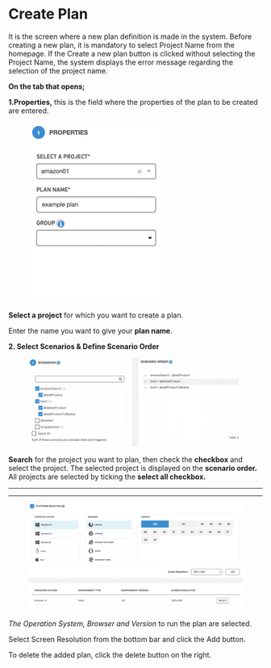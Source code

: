 # Create Plan

It is the screen where a new plan definition is made in the system. Before creating a new plan, it is mandatory to select Project Name from the homepage. If the Create a new plan button is clicked without selecting the Project Name, the system displays the error message regarding the selection of the project name.

**On the tab that opens;**

**1.Properties,** this is the field where the properties of the plan to be created are entered.

<figure><img src="../.gitbook/assets/Ekran Resmi 2023-06-20 23.51.21.png" alt="" width="266"><figcaption></figcaption></figure>

**Select a project** for which you want to create a plan.

Enter the name you want to give your **plan name**.



**2. Select Scenarios & Define Scenario Order**

<figure><img src="../.gitbook/assets/Ekran Resmi 2023-06-20 23.51.59.png" alt=""><figcaption></figcaption></figure>

**Search** for the project you want to plan, then check the **checkbox** and select the project. The selected project is displayed on the **scenario order.** All projects are selected by ticking the **select all checkbox.**

***

***

<figure><img src="../.gitbook/assets/Ekran Resmi 2023-06-20 23.52.22.png" alt=""><figcaption></figcaption></figure>

_The Operation System, Browser and Version_ to run the plan are selected.

Select Screen Resolution from the bottom bar and click the Add button.

To delete the added plan, click the delete button on the right.

